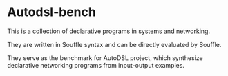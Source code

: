# Autodsl-bench

This is a collection of declarative programs in systems and networking. 

They are written in Souffle syntax and can be directly evaluated by Souffle.

They serve as the benchmark for AutoDSL project, which synthesize declarative networking programs from input-output examples.
